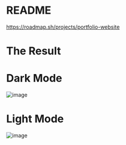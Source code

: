 # README
https://roadmap.sh/projects/portfolio-website
# The Result

# Dark Mode
![image](https://github.com/user-attachments/assets/ce8c8f9d-9dfb-4cff-9ec6-833cc409d0c6)

# Light Mode
![image](https://github.com/user-attachments/assets/e5beda92-ecb0-4146-8563-69c4edc96763)
